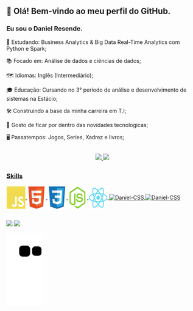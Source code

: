 ## 👋 Olá! Bem-vindo ao meu perfil do GitHub.
### Eu sou o Daniel Resende.

📖  Estudando: Business Analytics & Big Data Real-Time Analytics com Python e Spark;

📚  Focado em: Análise de dados e ciências de dados;

🗺  Idiomas: Inglês (Intermediário);

🎓  Educação: Cursando no 3° período de análise e desenvolvimento de sistemas na Estácio;

🛠  Construindo a base da minha carreira em T.I;

🖖  Gosto de ficar por dentro das novidades tecnologicas;

🖥  Passatempos: Jogos, Series, Xadrez e livros;

 
 
  ##
  
<div align="center">
  <a href="https://github.com/danielresende23">
  <img height="150em" src="https://github-readme-stats.vercel.app/api?username=danielresende23&show_icons=true&theme=radical&include_all_commits=true&count_private=true"/>
  <img height="150em" src="https://github-readme-stats.vercel.app/api/top-langs/?username=danielresende23&layout=compact&langs_count=7&theme=radical"/>
</div>

<source 
  srcset="https://github-readme-stats.vercel.app/api?username=danielresende23&show_icons=true&theme=dark"
  media="(prefers-color-scheme: dark)"
/>
  
   ##
 ### Skills
<div align= "left">
  <img align="center" alt="Daniel-Js" height="60" width="50" src="https://raw.githubusercontent.com/devicons/devicon/master/icons/javascript/javascript-plain.svg">
  <img align="center" alt="Daniel-HTML" height="60" width="50" src="https://raw.githubusercontent.com/devicons/devicon/master/icons/html5/html5-original.svg">
  <img align="center" alt="Daniel-CSS" height="60" width="50" src="https://raw.githubusercontent.com/devicons/devicon/master/icons/css3/css3-original.svg">
  <img align="center" alt="Daniel-CSS" height="60" width="50" src="https://raw.githubusercontent.com/devicons/devicon/master/icons/nodejs/nodejs-original.svg">
  <img align="center" alt="Daniel-CSS" height="60" width="50" src="https://raw.githubusercontent.com/devicons/devicon/master/icons/react/react-original.svg">
  <img align="center" alt="Daniel-CSS" height="60" width="50" src="https://cdn.jsdelivr.net/gh/devicons/devicon/icons/postgresql/postgresql-plain-wordmark.svg" />
 <img align="center" alt="Daniel-CSS" height="60" width="50"  src="https://cdn.jsdelivr.net/gh/devicons/devicon/icons/python/python-original-wordmark.svg" />
</div>
 
 
  
  ##
 

<div align="left"> 
  <a href="https://www.linkedin.com/in/daniel-resend/ "target="_blank"><img src="https://img.shields.io/badge/LinkedIn-0077B5?style=for-the-badge&logo=linkedin&logoColor=white" target="_blank"></a> 
   <a href="https://danielresende23.github.io/Portfolio/"target="_blank"><img src="https://img.shields.io/badge/website-000000?style=for-the-badge&logo=About.me&logoColor=white" target="_blank"></a> 
</div>
  
![Snake animation](https://github.com/danielresende23/danielresende23/blob/output/github-contribution-grid-snake.svg)

